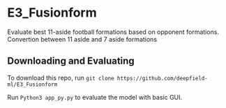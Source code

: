 # E3_Fusionform

Evaluate best 11-aside football formations based on opponent formations. Convertion between 11 aside and 7 aside formations

## Downloading and Evaluating

To download this repo, run ` git clone https://github.com/deepfield-ml/E3_Fusionform `

Run  ` Python3 app_py.py ` to evaluate the model with basic GUI.
